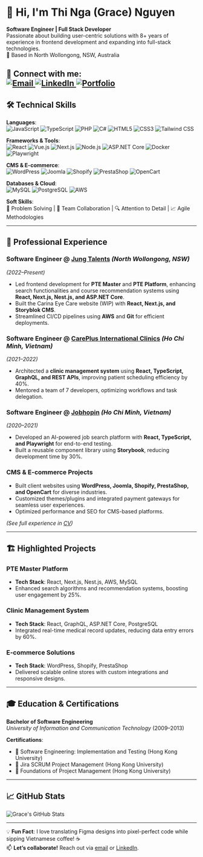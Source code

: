 # 👋 Hi, I'm Thi Nga (Grace) Nguyen

**Software Engineer | Full Stack Developer**  
Passionate about building user-centric solutions with 8+ years of experience in frontend development and expanding into full-stack technologies.  
📍 Based in North Wollongong, NSW, Australia  

🔗 **Connect with me**:  
<a href="mailto:grace.nnguyen1911@gmail.com" target="_blank" rel="noopener noreferrer">
  <img src="https://img.shields.io/badge/-grace.nnguyen1911@gmail.com-D14836?style=flat&logo=gmail&logoColor=white" alt="Email">
</a>
<a href="https://www.linkedin.com/in/gracenguyen1911" target="_blank" rel="noopener noreferrer">
  <img src="https://img.shields.io/badge/-LinkedIn-0077B5?style=flat&logo=linkedin&logoColor=white" alt="LinkedIn">
</a>
<a href="https://gracenguyen-psi.vercel.app" target="_blank" rel="noopener noreferrer">
  <img src="https://img.shields.io/badge/Portfolio-%23000000.svg?style=flat&logo=github&logoColor=white" alt="Portfolio">
</a>
---

## 🛠️ Technical Skills

**Languages**:  
![JavaScript](https://img.shields.io/badge/-JavaScript-F7DF1E?logo=javascript&logoColor=black)
![TypeScript](https://img.shields.io/badge/-TypeScript-3178C6?logo=typescript&logoColor=white)
![PHP](https://img.shields.io/badge/-PHP-777BB4?logo=php&logoColor=white)
![C#](https://img.shields.io/badge/-C%23-239120?logo=c-sharp&logoColor=white)
![HTML5](https://img.shields.io/badge/-HTML5-E34F26?logo=html5&logoColor=white)
![CSS3](https://img.shields.io/badge/-CSS3-1572B6?logo=css3&logoColor=white)
![Tailwind CSS](https://img.shields.io/badge/-Tailwind_CSS-06B6D4?logo=tailwind-css&logoColor=white)

**Frameworks & Tools**:  
![React](https://img.shields.io/badge/-React-61DAFB?logo=react&logoColor=black)
![Vue.js](https://img.shields.io/badge/-Vue.js-4FC08D?logo=vue.js&logoColor=white)
![Next.js](https://img.shields.io/badge/-Next.js-000000?logo=next.js&logoColor=white)
![Node.js](https://img.shields.io/badge/-Node.js-339933?logo=node.js&logoColor=white)
![ASP.NET Core](https://img.shields.io/badge/-ASP.NET_Core-512BD4?logo=.net&logoColor=white)
![Docker](https://img.shields.io/badge/-Docker-2496ED?logo=docker&logoColor=white)
![Playwright](https://img.shields.io/badge/-Playwright-45ba4b?logo=playwright&logoColor=white)

**CMS & E-commerce**:  
![WordPress](https://img.shields.io/badge/-WordPress-21759B?logo=wordpress&logoColor=white)
![Joomla](https://img.shields.io/badge/-Joomla-5091CD?logo=joomla&logoColor=white)
![Shopify](https://img.shields.io/badge/-Shopify-7AB55C?logo=shopify&logoColor=white)
![PrestaShop](https://img.shields.io/badge/-PrestaShop-DF0067?logo=prestashop&logoColor=white)
![OpenCart](https://img.shields.io/badge/-OpenCart-34BC53?logo=opencart&logoColor=white)

**Databases & Cloud**:  
![MySQL](https://img.shields.io/badge/-MySQL-4479A1?logo=mysql&logoColor=white)
![PostgreSQL](https://img.shields.io/badge/-PostgreSQL-4169E1?logo=postgresql&logoColor=white)
![AWS](https://img.shields.io/badge/-AWS-232F3E?logo=amazon-aws&logoColor=white)

**Soft Skills**:  
🚀 Problem Solving | 🤝 Team Collaboration | 🔍 Attention to Detail | 📈 Agile Methodologies

---

## 💼 Professional Experience

### **Software Engineer** @ [Jung Talents](https://jungtalents.com) *(North Wollongong, NSW)*  
*(2022–Present)*  
- Led frontend development for **PTE Master** and **PTE Platform**, enhancing search functionalities and course recommendation systems using **React, Next.js, Nest.js, and ASP.NET Core**.  
- Built the Carina Eye Care website (WIP) with **React, Next.js, and Storyblok CMS**.  
- Streamlined CI/CD pipelines using **AWS** and **Git** for efficient deployments.  

### **Software Engineer** @ [CarePlus International Clinics](https://careplus.vn) *(Ho Chi Minh, Vietnam)*  
*(2021–2022)*  
- Architected a **clinic management system** using **React, TypeScript, GraphQL, and REST APIs**, improving patient scheduling efficiency by 40%.  
- Mentored a team of 7 developers, optimizing workflows and task delegation.  

### **Software Engineer** @ [Jobhopin](https://jobhopin.com) *(Ho Chi Minh, Vietnam)*  
*(2020–2021)*  
- Developed an AI-powered job search platform with **React, TypeScript, and Playwright** for end-to-end testing.  
- Built a reusable component library using **Storybook**, reducing development time by 30%.  

### **CMS & E-commerce Projects**  
- Built client websites using **WordPress, Joomla, Shopify, PrestaShop, and OpenCart** for diverse industries.  
- Customized themes/plugins and integrated payment gateways for seamless user experiences.  
- Optimized performance and SEO for CMS-based platforms.  

*(See full experience in [CV](CV_Grace_Nguyen_SE.pdf))*

---

## 🏗️ Highlighted Projects

### **PTE Master Platform**  
- **Tech Stack**: React, Next.js, Nest.js, AWS, MySQL  
- Enhanced search algorithms and recommendation systems, boosting user engagement by 25%.  

### **Clinic Management System**  
- **Tech Stack**: React, GraphQL, ASP.NET Core, PostgreSQL  
- Integrated real-time medical record updates, reducing data entry errors by 60%.  

### **E-commerce Solutions**  
- **Tech Stack**: WordPress, Shopify, PrestaShop  
- Delivered scalable online stores with custom integrations and responsive designs.  

---

## 🎓 Education & Certifications

**Bachelor of Software Engineering**  
*University of Information and Communication Technology* (2009–2013)  

**Certifications**:  
- 🏅 Software Engineering: Implementation and Testing (Hong Kong University)  
- 🏅 Jira SCRUM Project Management (Hong Kong University)  
- 🏅 Foundations of Project Management (Hong Kong University)  

---

## 📈 GitHub Stats  
![Grace's GitHub Stats](https://github-readme-stats.vercel.app/api?username=yourusername&show_icons=true&theme=radical)

---

💡 **Fun Fact**: I love translating Figma designs into pixel-perfect code while sipping Vietnamese coffee! ☕  
📫 **Let’s collaborate!** Reach out via [email](mailto:grace.nnguyen1911@gmail.com) or [LinkedIn](https://linkedin.com/in/your-profile).
